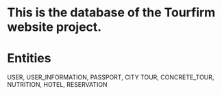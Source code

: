 # This is the database of the Tourfirm website project.
# Entities
USER, USER_INFORMATION, PASSPORT, CITY
TOUR, CONCRETE_TOUR, NUTRITION, HOTEL, RESERVATION
